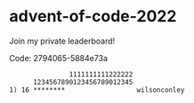 # advent-of-code-2022

Join my private leaderboard!

Code: 2794065-5884e73a

```
               1111111111222222
      1234567890123456789012345
1) 16 ********                  wilsonconley
```
